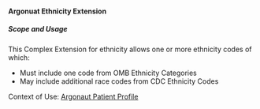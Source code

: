#### Argonuat Ethnicity Extension


##### Scope and Usage

This Complex Extension for ethnicity allows one or more ethnicity codes of which:

- Must include one code from OMB Ethnicity Categories
- May include additional race codes from CDC Ethnicity Codes


Context of Use: [Argonaut Patient Profile](StructureDefinition-argo-patient.html)
